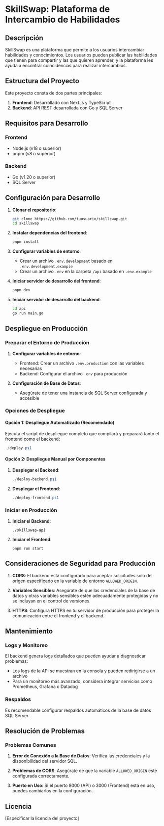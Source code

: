 # SkillSwap: Plataforma de Intercambio de Habilidades

## Descripción

SkillSwap es una plataforma que permite a los usuarios intercambiar habilidades y conocimientos. Los usuarios pueden publicar las habilidades que tienen para compartir y las que quieren aprender, y la plataforma les ayuda a encontrar coincidencias para realizar intercambios.

## Estructura del Proyecto

Este proyecto consta de dos partes principales:

1. **Frontend**: Desarrollado con Next.js y TypeScript
2. **Backend**: API REST desarrollada con Go y SQL Server

## Requisitos para Desarrollo

### Frontend

- Node.js (v18 o superior)
- pnpm (v8 o superior)

### Backend

- Go (v1.20 o superior)
- SQL Server

## Configuración para Desarrollo

1. **Clonar el repositorio**:

   ```bash
   git clone https://github.com/tuusuario/skillswap.git
   cd skillswap
   ```

2. **Instalar dependencias del frontend**:

   ```bash
   pnpm install
   ```

3. **Configurar variables de entorno**:

   - Crear un archivo `.env.development` basado en `.env.development.example`
   - Crear un archivo `.env` en la carpeta `/api` basado en `.env.example`

4. **Iniciar servidor de desarrollo del frontend**:

   ```bash
   pnpm dev
   ```

5. **Iniciar servidor de desarrollo del backend**:
   ```bash
   cd api
   go run main.go
   ```

## Despliegue en Producción

### Preparar el Entorno de Producción

1. **Configurar variables de entorno**:

   - Frontend: Crear un archivo `.env.production` con las variables necesarias
   - Backend: Configurar el archivo `.env` para producción

2. **Configuración de Base de Datos**:
   - Asegúrate de tener una instancia de SQL Server configurada y accesible

### Opciones de Despliegue

#### Opción 1: Despliegue Automatizado (Recomendado)

Ejecuta el script de despliegue completo que compilará y preparará tanto el frontend como el backend:

```powershell
./deploy.ps1
```

#### Opción 2: Despliegue Manual por Componentes

1. **Desplegar el Backend**:

   ```powershell
   ./deploy-backend.ps1
   ```

2. **Desplegar el Frontend**:
   ```powershell
   ./deploy-frontend.ps1
   ```

### Iniciar en Producción

1. **Iniciar el Backend**:

   ```
   ./skillswap-api
   ```

2. **Iniciar el Frontend**:
   ```
   pnpm run start
   ```

## Consideraciones de Seguridad para Producción

1. **CORS**: El backend está configurado para aceptar solicitudes solo del origen especificado en la variable de entorno `ALLOWED_ORIGIN`.

2. **Variables Sensibles**: Asegúrate de que las credenciales de la base de datos y otras variables sensibles estén adecuadamente protegidas y no se incluyan en el control de versiones.

3. **HTTPS**: Configura HTTPS en tu servidor de producción para proteger la comunicación entre el frontend y el backend.

## Mantenimiento

### Logs y Monitoreo

El backend genera logs detallados que pueden ayudar a diagnosticar problemas:

- Los logs de la API se muestran en la consola y pueden redirigirse a un archivo
- Para un monitoreo más avanzado, considera integrar servicios como Prometheus, Grafana o Datadog

### Respaldos

Es recomendable configurar respaldos automáticos de la base de datos SQL Server.

## Resolución de Problemas

### Problemas Comunes

1. **Error de Conexión a la Base de Datos**: Verifica las credenciales y la disponibilidad del servidor SQL.

2. **Problemas de CORS**: Asegúrate de que la variable `ALLOWED_ORIGIN` esté configurada correctamente.

3. **Puerto en Uso**: Si el puerto 8000 (API) o 3000 (Frontend) está en uso, puedes cambiarlos en la configuración.

## Licencia

[Especificar la licencia del proyecto]
